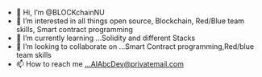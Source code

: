 - 👋 Hi, I’m @BLOCKchainNU
- 👀 I’m interested in all things open source, Blockchain, Red/Blue team skills, Smart contract programming
- 🌱 I’m currently learning ...Solidity and different Stacks
- 💞️ I’m looking to collaborate on ...Smart Contract programming,Red/blue team skills
- 📫 How to reach me ...AIAbcDev@privatemail.com

<!---
BLOCKchainNU/BLOCKchainNU is a ✨ special ✨ repository because its `README.md` (this file) appears on your GitHub profile.
You can click the Preview link to take a look at your changes.
--->
